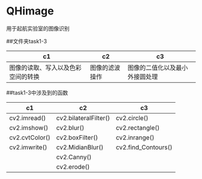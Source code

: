 # QHimage
用于起航实验室的图像识别

##文件夹task1-3

c1 | c2 | c3 
---- | ----- | ------
图像的读取、写入以及色彩空间的转换 | 图像的滤波操作 | 图像的二值化以及最小外接圆处理

##task1-3中涉及到的函数

c1              | c2                    | c3 
----            | -----                 | ------
cv2.imread()    | cv2.bilateralFilter() |  cv2.circle()
cv2.imshow()    | cv2.blur()            |  cv2.rectangle()
cv2.cvtColor()  | cv2.boxFilter()       |  cv2.inrange()
cv2.imwrite()   | cv2.MidianBlur()      | cv2.find_Contours()
                | cv2.Canny()           | 
                | cv2.erode()           |

